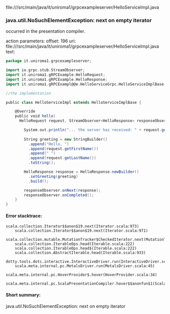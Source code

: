 file://<WORKSPACE>/src/main/java/it/uniroma1/grpcexampleserver/HelloServiceImpl.java
### java.util.NoSuchElementException: next on empty iterator

occurred in the presentation compiler.

action parameters:
offset: 196
uri: file://<WORKSPACE>/src/main/java/it/uniroma1/grpcexampleserver/HelloServiceImpl.java
text:
```scala
package it.uniroma1.grpcexampleserver;

import io.grpc.stub.StreamObserver;
import it.uniroma1.gRPCExample.HelloRequest;
import it.uniroma1.gRPCExample.HelloResponse;
import it.uniroma1.gRPCExampl@@e.HelloServiceGrpc.HelloServiceImplBase;

//the implementation

public class HelloServiceImpl extends HelloServiceImplBase {

    @Override
    public void hello(
      HelloRequest request, StreamObserver<HelloResponse> responseObserver) {

        System.out.println("... the server has received: " + request.getFirstName() + " " + request.getLastName());
        
        String greeting = new StringBuilder()
          .append("Hello, ")
          .append(request.getFirstName())
          .append(" ")
          .append(request.getLastName())
          .toString();

        HelloResponse response = HelloResponse.newBuilder()
          .setGreeting(greeting)
          .build();

        responseObserver.onNext(response);
        responseObserver.onCompleted();
    }
}

```



#### Error stacktrace:

```
scala.collection.Iterator$$anon$19.next(Iterator.scala:973)
	scala.collection.Iterator$$anon$19.next(Iterator.scala:971)
	scala.collection.mutable.MutationTracker$CheckedIterator.next(MutationTracker.scala:76)
	scala.collection.IterableOps.head(Iterable.scala:222)
	scala.collection.IterableOps.head$(Iterable.scala:222)
	scala.collection.AbstractIterable.head(Iterable.scala:933)
	dotty.tools.dotc.interactive.InteractiveDriver.run(InteractiveDriver.scala:168)
	scala.meta.internal.pc.MetalsDriver.run(MetalsDriver.scala:45)
	scala.meta.internal.pc.HoverProvider$.hover(HoverProvider.scala:34)
	scala.meta.internal.pc.ScalaPresentationCompiler.hover$$anonfun$1(ScalaPresentationCompiler.scala:329)
```
#### Short summary: 

java.util.NoSuchElementException: next on empty iterator